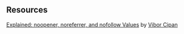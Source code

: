 ## Resources 

[Explained: noopener, noreferrer, and nofollow Values](https://pointjupiter.com/what-noopener-noreferrer-nofollow-explained/) by [Vibor Cipan](https://pointjupiter.com/author/viborc/)
